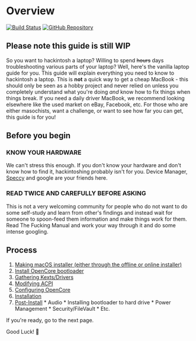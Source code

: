 # Overview

[![Build Status](https://img.shields.io/travis/com/dortania/vanilla-laptop-guide?style=flat-square)](https://travis-ci.com/dortania/vanilla-laptop-guide)
[![GitHub Repository](https://img.shields.io/badge/GitHub-vanilla--laptop--guide-blue?style=flat-square&logo=github)](https://github.com/dortania/vanilla-laptop-guide)

## Please note this guide is still WIP

So you want to hackintosh a laptop? Willing to spend ~~hours~~ days troubleshooting various parts of your laptop? Well, here's the vanilla laptop guide for you. This guide will explain everything you need to know to hackintosh a laptop. This is **not** a quick way to get a cheap MacBook - this should only be seen as a hobby project and never relied on unless you completely understand what you're doing *and* know how to fix things when things break. If you need a daily driver MacBook, we recommend looking elsewhere like the used market on eBay, Facebook, etc. For those who are either masochists, want a challenge, or want to see how far you can get, this guide is for you!

## Before you begin

### **KNOW YOUR HARDWARE**

We can't stress this enough. If you don't know your hardware and don't know how to find it, hackintoshing probably isn't for you. Device Manager, [Speccy](https://www.ccleaner.com/speccy) and google are your friends here.

### **READ TWICE AND CAREFULLY BEFORE ASKING**

This is not a very welcoming community for people who do not want to do some self-study and learn from other's findings and instead wait for someone to spoon-feed them information and make things work for them. Read The Fucking Manual and work your way through it and do some intense googling.

## Process

  1. [Making macOS installer (either through the offline or online installer)](/preparations/installer-overview.md)
  2. [Install OpenCore bootloader](/preparations/opencore-efi.md)
  3. [Gathering Kexts/Drivers](/OpenCore/ktext.md)
  4. [Modifying ACPI](https://dortania.github.io/Getting-Started-With-ACPI/)
  5. [Configuring OpenCore](/OpenCore/config.md)
  6. [Installation](/installation/installation-process.md)
  7. [Post-Install](/post-install/)
    * Audio
    * Installing bootloader to hard drive
    * Power Management
    * Security/FileVault
    * Etc.

If you're ready, go to the next page.

Good Luck! 🎊
